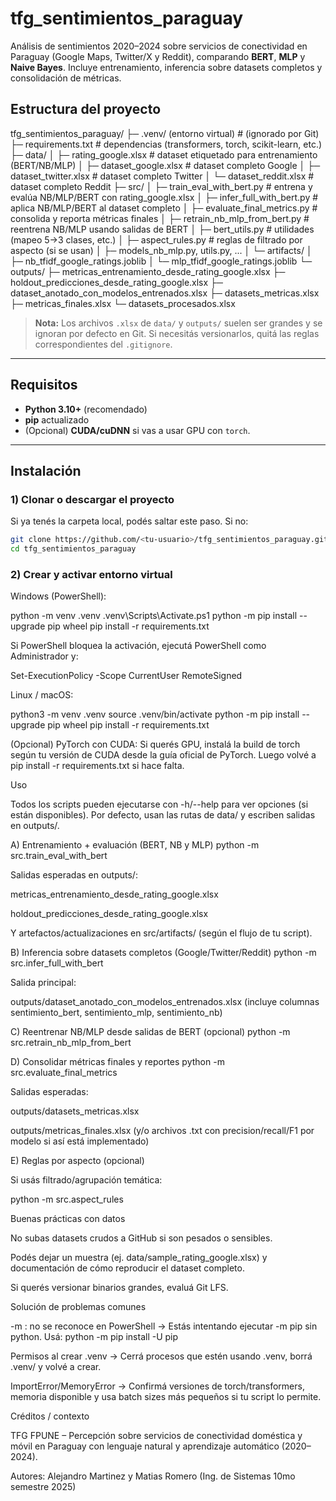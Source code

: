 # tfg_sentimientos_paraguay

Análisis de sentimientos 2020–2024 sobre servicios de conectividad en Paraguay (Google Maps, Twitter/X y Reddit), comparando **BERT**, **MLP** y **Naive Bayes**. Incluye entrenamiento, inferencia sobre datasets completos y consolidación de métricas.

## Estructura del proyecto

tfg_sentimientos_paraguay/
├─ .venv/ (entorno virtual) # (ignorado por Git)
├─ requirements.txt # dependencias (transformers, torch, scikit-learn, etc.)
├─ data/
│ ├─ rating_google.xlsx # dataset etiquetado para entrenamiento (BERT/NB/MLP)
│ ├─ dataset_google.xlsx # dataset completo Google
│ ├─ dataset_twitter.xlsx # dataset completo Twitter
│ └─ dataset_reddit.xlsx # dataset completo Reddit
├─ src/
│ ├─ train_eval_with_bert.py # entrena y evalúa NB/MLP/BERT con rating_google.xlsx
│ ├─ infer_full_with_bert.py # aplica NB/MLP/BERT al dataset completo
│ ├─ evaluate_final_metrics.py # consolida y reporta métricas finales
│ ├─ retrain_nb_mlp_from_bert.py # reentrena NB/MLP usando salidas de BERT
│ ├─ bert_utils.py # utilidades (mapeo 5→3 clases, etc.)
│ ├─ aspect_rules.py # reglas de filtrado por aspecto (si se usan)
│ ├─ models_nb_mlp.py, utils.py, ...
│ └─ artifacts/
│ ├─ nb_tfidf_google_ratings.joblib
│ └─ mlp_tfidf_google_ratings.joblib
└─ outputs/
├─ metricas_entrenamiento_desde_rating_google.xlsx
├─ holdout_predicciones_desde_rating_google.xlsx
├─ dataset_anotado_con_modelos_entrenados.xlsx
├─ datasets_metricas.xlsx
├─ metricas_finales.xlsx
└─ datasets_procesados.xlsx


> **Nota:** Los archivos `.xlsx` de `data/` y `outputs/` suelen ser grandes y se ignoran por defecto en Git. Si necesitás versionarlos, quitá las reglas correspondientes del `.gitignore`.

---

## Requisitos

- **Python 3.10+** (recomendado)
- **pip** actualizado
- (Opcional) **CUDA/cuDNN** si vas a usar GPU con `torch`.

---

## Instalación

### 1) Clonar o descargar el proyecto
Si ya tenés la carpeta local, podés saltar este paso. Si no:
```bash
git clone https://github.com/<tu-usuario>/tfg_sentimientos_paraguay.git
cd tfg_sentimientos_paraguay
```

### 2) Crear y activar entorno virtual

Windows (PowerShell):

python -m venv .venv
.venv\Scripts\Activate.ps1
python -m pip install --upgrade pip wheel
pip install -r requirements.txt


Si PowerShell bloquea la activación, ejecutá PowerShell como Administrador y:

Set-ExecutionPolicy -Scope CurrentUser RemoteSigned


Linux / macOS:

python3 -m venv .venv
source .venv/bin/activate
python -m pip install --upgrade pip wheel
pip install -r requirements.txt


(Opcional) PyTorch con CUDA:
Si querés GPU, instalá la build de torch según tu versión de CUDA desde la guía oficial de PyTorch. Luego volvé a pip install -r requirements.txt si hace falta.

Uso

Todos los scripts pueden ejecutarse con -h/--help para ver opciones (si están disponibles).
Por defecto, usan las rutas de data/ y escriben salidas en outputs/.

A) Entrenamiento + evaluación (BERT, NB y MLP)
python -m src.train_eval_with_bert


Salidas esperadas en outputs/:

metricas_entrenamiento_desde_rating_google.xlsx

holdout_predicciones_desde_rating_google.xlsx

Y artefactos/actualizaciones en src/artifacts/ (según el flujo de tu script).

B) Inferencia sobre datasets completos (Google/Twitter/Reddit)
python -m src.infer_full_with_bert


Salida principal:

outputs/dataset_anotado_con_modelos_entrenados.xlsx
(incluye columnas sentimiento_bert, sentimiento_mlp, sentimiento_nb)

C) Reentrenar NB/MLP desde salidas de BERT (opcional)
python -m src.retrain_nb_mlp_from_bert

D) Consolidar métricas finales y reportes
python -m src.evaluate_final_metrics


Salidas esperadas:

outputs/datasets_metricas.xlsx

outputs/metricas_finales.xlsx
(y/o archivos .txt con precision/recall/F1 por modelo si así está implementado)

E) Reglas por aspecto (opcional)

Si usás filtrado/agrupación temática:

python -m src.aspect_rules

Buenas prácticas con datos

No subas datasets crudos a GitHub si son pesados o sensibles.

Podés dejar un muestra (ej. data/sample_rating_google.xlsx) y documentación de cómo reproducir el dataset completo.

Si querés versionar binarios grandes, evaluá Git LFS.

Solución de problemas comunes

-m : no se reconoce en PowerShell → Estás intentando ejecutar -m pip sin python. Usá:
python -m pip install -U pip

Permisos al crear .venv → Cerrá procesos que estén usando .venv, borrá .venv/ y volvé a crear.

ImportError/MemoryError → Confirmá versiones de torch/transformers, memoria disponible y usa batch sizes más pequeños si tu script lo permite.

Créditos / contexto

TFG FPUNE – Percepción sobre servicios de conectividad doméstica y móvil en Paraguay con lenguaje natural y aprendizaje automático (2020–2024).

Autores: Alejandro Martinez y Matias Romero (Ing. de Sistemas 10mo semestre 2025)
